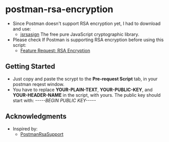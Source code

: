 # postman-rsa-encryption
* Since Postman doesn't support RSA encryption yet, I had to download and use:
   - [jsrsasign](https://kjur.github.io/jsrsasign/) The free pure JavaScript cryptographic library.
* Please check If Postman is supporting RSA encryption before using this script:
  - [Feature Request: RSA Encryption](https://github.com/postmanlabs/postman-app-support/issues/1607)

## Getting Started
* Just copy and paste the scrypt to the **Pre-request Script** tab, in your postman reqest window.
* You have to replace **YOUR-PLAIN-TEXT**, **YOUR-PUBLIC-KEY**, and **YOUR-HEADER-NAME** in the script, with yours.
The public key should start with: *-----BEGIN PUBLIC KEY-----* 

## Acknowledgments

* Inspired by:
  - [PostmanRsaSupport](https://github.com/morrisond91/PostmanRsaSupport)
